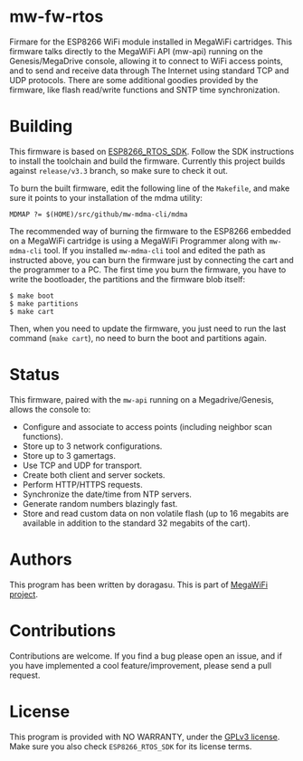 # mw-fw-rtos

Firmare for the ESP8266 WiFi module installed in MegaWiFi cartridges. This firmware talks directly to the MegaWiFi API (mw-api) running on the Genesis/MegaDrive console, allowing it to connect to WiFi access points, and to send and receive data through The Internet using standard TCP and UDP protocols. There are some additional goodies provided by the firmware, like flash read/write functions and SNTP time synchronization.

# Building

This firmware is based on [ESP8266\_RTOS\_SDK](https://github.com/espressif/ESP8266_RTOS_SDK). Follow the SDK instructions to install the toolchain and build the firmware. Currently this project builds against `release/v3.3` branch, so make sure to check it out.

To burn the built firmware, edit the following line of the `Makefile`, and make sure it points to your installation of the mdma utility:
```
MDMAP ?= $(HOME)/src/github/mw-mdma-cli/mdma
```

The recommended way of burning the firmware to the ESP8266 embedded on a MegaWiFi cartridge is using a MegaWiFi Programmer along with `mw-mdma-cli` tool. If you installed `mw-mdma-cli` tool and edited the path as instructed above, you can burn the firmware just by connecting the cart and the programmer to a PC. The first time you burn the firmware, you have to write the bootloader, the partitions and the firmware blob itself:

```
$ make boot
$ make partitions
$ make cart
```

Then, when you need to update the firmware, you just need to run the last command (`make cart`), no need to burn the boot and partitions again.

# Status

This firmware, paired with the `mw-api` running on a Megadrive/Genesis, allows the console to:

* Configure and associate to access points (including neighbor scan functions).
* Store up to 3 network configurations.
* Store up to 3 gamertags.
* Use TCP and UDP for transport.
* Create both client and server sockets.
* Perform HTTP/HTTPS requests.
* Synchronize the date/time from NTP servers.
* Generate random numbers blazingly fast.
* Store and read custom data on non volatile flash (up to 16 megabits are available in addition to the standard 32 megabits of the cart).

# Authors

This program has been written by doragasu. This is part of [MegaWiFi project](https://github.com/doragasu/mw).

# Contributions

Contributions are welcome. If you find a bug please open an issue, and if you have implemented a cool feature/improvement, please send a pull request.

# License

This program is provided with NO WARRANTY, under the [GPLv3 license](https://www.gnu.org/licenses/gpl-3.0.html). Make sure you also check `ESP8266_RTOS_SDK` for its license terms.

